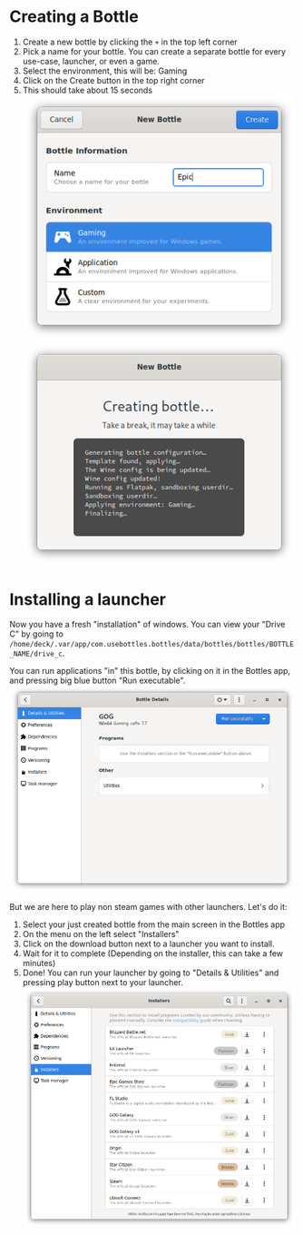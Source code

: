 # Creating a Bottle
1. Create a new bottle by clicking the `+` in the top left corner
2. Pick a name for your bottle. You can create a separate bottle for every use-case, launcher, or even a game.
3. Select the environment, this will be: Gaming
4. Click on the Create button in the top right corner
5. This should take about 15 seconds
![New bottle menu](../images/bottles_new.png)
![Creating bottle progress](../images/bottles_creating.png)

# Installing a launcher
Now you have a fresh "installation" of windows. You can view your "Drive C" by going to `/home/deck/.var/app/com.usebottles.bottles/data/bottles/bottles/BOTTLE_NAME/drive_c`.

You can run applications "in" this bottle, by clicking on it in the Bottles app, and pressing big blue button "Run executable".
![Bottle details menu](../images/bottle_details.png)

But we are here to play non steam games with other launchers. Let's do it:
1. Select your just created bottle from the main screen in the Bottles app
2. On the menu on the left select "Installers"
3. Click on the download button next to a launcher you want to install.
4. Wait for it to complete (Depending on the installer, this can take a few minutes)
5. Done! You can run your launcher by going to "Details & Utilities" and pressing play button next to your launcher.
![Bottle installers menu](../images/bottle_installers.png)